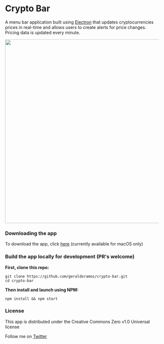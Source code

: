 # Crypto Bar

A menu bar application built using [Electron](https://github.com/electron) that updates cryptocurrencies prices in real-time and allows users to create alerts for price changes. Pricing data is updated every minute.

<p align="center"><img src="https://firebasestorage.googleapis.com/v0/b/crypto-bar.appspot.com/o/crypto-bar.gif?alt=media&token=18d103c7-31b4-4089-852a-bab822defddd" width="600"/></p>


### Downloading the app

To download the app, click [here](https://github.com/geraldoramos/crypto-bar/releases/latest) (currently available for macOS only)

### Build the app locally for development (PR's welcome)

**First, clone this repo:**
 ```
git clone https://github.com/geraldoramos/crypto-bar.git
cd crypto-bar
 ```

**Then install and launch using NPM:**
```
npm install && npm start
 ```


### License
This app is distributed under the Creative Commons Zero v1.0 Universal license

Follow me on [Twitter](http://twitter.com/geraldoramos)
